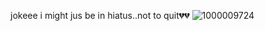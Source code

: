 jokeee i might jus be in hiatus..not to quit💔💔
![1000009724](https://github.com/user-attachments/assets/f1af3e9f-3747-43cb-814e-d62eea4ff1a4)
